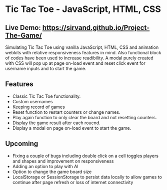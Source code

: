 # Tic Tac Toe - JavaScript, HTML, CSS 
## Live Demo: https://sirvand.github.io/Project-The-Game/
Simulating Tic Tac Toe using vanilla JavaScript, HTML, CSS and animation webkits with relative responsiveness features in mind. Also functional block of codes have been used to increase readibility. A modal purely created with CSS will pop up at page on-load event and reset click event for username inputs and to start the game.
 
## Features
<ul>
 <li>Classic Tic Tac Toe functionality.</li> 
 <li>Custom usernames</li>
 <li>Keeping record of games</li>
 <li>Reset function to restart counters or change names.</li>
 <li>Play again function to only clear the board and not resetting counters.</li>
 <li>Display the game result after each roucnd.</li>
 <li>Display a modal on page on-load event to start the game.</li>
 
</ul>

## Upcoming

<ul>
 <li> Fixing a couple of bugs including double click on a cell toggles players and shapes and improvement on responsiveness </li>
 <li> Adding an option to play with AI </li>
 <li> Option to change the game board size </li>
 <li> LocalStorage or SessionStorage to persist data locally to allow games to continue after page refresh or loss of internet connectivity</li>
</ul>
